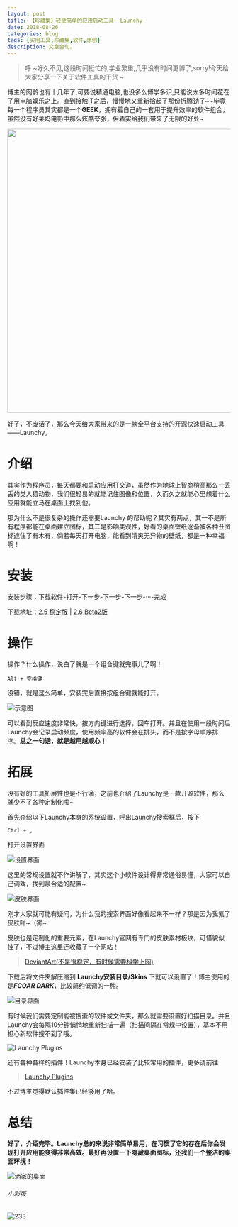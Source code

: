 ```yaml
---
layout: post
title: 【珍藏集】轻便简单的应用启动工具——Launchy
date: 2018-08-26
categories: blog
tags: [实用工具,珍藏集,软件,原创]
description: 文章金句。
---
```



>  呼 ~好久不见,这段时间挺忙的,学业繁重,几乎没有时间更博了,sorry!今天给大家分享一下关于软件工具的干货 ~

博主的网龄也有十几年了,可要说精通电脑,也没多么博学多识,只能说太多时间花在了用电脑娱乐之上。直到接触IT之后，慢慢地又重新拾起了那份折腾劲了~~毕竟每一个程序员其实都是一个**GEEK**，拥有着自己的一套用于提升效率的软件组合，虽然没有好莱坞电影中那么炫酷夸张，但着实给我们带来了无限的好处~

<img src="http://wx4.sinaimg.cn/large/006WKNnMly1fumzw9hlqvg311y0lckja.gif" width="640"/>

好了，不废话了，那么今天给大家带来的是一款全平台支持的开源快速启动工具——Launchy。

# 介绍

其实作为程序员，每天都要和启动应用打交道，虽然作为地球上智商稍高那么一丢丢的类人猿动物，我们很轻易的就能记住图像和位置，久而久之就能心里想着什么应用就能立马在桌面上找到他。

那为什么不是很复杂的操作还需要Launchy 的帮助呢？其实有两点，其一不是所有程序都能在桌面建立图标，其二是影响美观性，好看的桌面壁纸逐渐被各种丑图标遮住了有木有，倘若每天打开电脑，能看到清爽无异物的壁纸，都是一种幸福啊！

# 安装

安装步骤：下载软件-打开-下一步-下一步-下一步-···-完成

下载地址：[2.5 稳定版](http://www.launchy.net/downloads/win/Launchy2.5.exe)
|
[2.6 Beta2版](http://www.launchy.net/downloads/win/LaunchySetup2.6B2.exe)


# 操作

操作？什么操作，说白了就是一个组合键就完事儿了啊！

~~~
Alt + 空格键
~~~

没错，就是这么简单，安装完后直接按组合键就能打开。

![示意图](http://wx1.sinaimg.cn/large/006WKNnMly1fun5ewx2n0g30a206hn0z.gif)

可以看到反应速度非常快，按方向键进行选择，回车打开。并且在使用一段时间后Launchy会记录启动频度，使用频率高的软件会在排头，而不是按字母顺序排序。**总之一句话，就是越用越顺心！**


# 拓展
没有好的工具拓展性也是不行滴，之前也介绍了Launchy是一款开源软件，那么就少不了各种定制化啦~

首先介绍以下Launchy本身的系统设置，呼出Launchy搜索框后，按下
~~~
Ctrl + ,
~~~
打开设置界面

![设置界面](http://wx1.sinaimg.cn/large/006WKNnMly1fun42bjd2dj30ja0f9dge.jpg)

这里的常规设置就不作讲解了，其实这个小软件设计得非常通俗易懂，大家可以自己调戏，找到最合适的配置~


![皮肤界面](http://wx2.sinaimg.cn/large/006WKNnMly1fun4n4pazrj30ja0f9q3g.jpg)

刚才大家就可能有疑问，为什么我的搜索界面好像看起来不一样？那是因为我氪了皮肤吖~（雾~

皮肤也是定制化的重要元素，在Launchy官网有专门的皮肤素材板块，可惜貌似挂了，不过博主这里还收藏了一个网站！

>[DeviantArt(不是很稳定，有时候需要科学上网)](https://www.deviantart.com/customization/skins/applaunchers/launchy/)

下载后将文件夹解压缩到 **Launchy安装目录/Skins** 下就可以设置了！博主使用的是***FCOAR DARK***，比较简约低调的一种。  

![目录界面](http://wx4.sinaimg.cn/large/006WKNnMly1fun4nekvuej30ja0f90ts.jpg)

有时候我们需要定制能被搜索的软件或文件夹，那么就需要设置好扫描目录。并且Launchy会每隔10分钟悄悄地重新扫描一遍（扫描间隔在常规中设置），基本不用担心新软件搜不到了哦。

![Launchy Plugins](http://wx2.sinaimg.cn/large/006WKNnMly1fun515f2aej30ja0f9q3c.jpg)

还有各种各样的插件！Launchy本身已经安装了比较常用的插件，更多请前往
>[Launchy Plugins](http://www.launchy.net/plugins.php)

不过博主觉得默认插件集已经够用了哈。


# 总结

**好了，介绍完毕。Launchy总的来说非常简单易用，在习惯了它的存在后你会发现打开应用能变得非常高效。最好再设置一下隐藏桌面图标，还我们一个整洁的桌面环境！**

![洒家的桌面](http://wx2.sinaimg.cn/large/006WKNnMly1fun556vpxej311y0lctor.jpg)


###### 小彩蛋

![233](http://wx1.sinaimg.cn/large/006WKNnMly1fun5bcfk36g30a206hn35.gif)